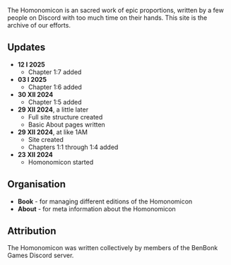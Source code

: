 The Homonomicon is an sacred work of epic proportions, written by a few people on Discord with too much time on their hands. This site is the archive of our efforts.

## Updates

- **12 I 2025**
    - Chapter 1:7 added
- **03 I 2025**
    - Chapter 1:6 added
- **30 XII 2024**
    - Chapter 1:5 added
- **29 XII 2024**, a little later
    - Full site structure created
    - Basic About pages written
- **29 XII 2024**, at like 1AM
    - Site created
    - Chapters 1:1 through 1:4 added
- **23 XII 2024**
    - Homonomicon started
    
## Organisation

- **Book** - for managing different editions of the Homonomicon
- **About** - for meta information about the Homonomicon

## Attribution

The Homonomicon was written collectively by members of the BenBonk Games Discord server.
